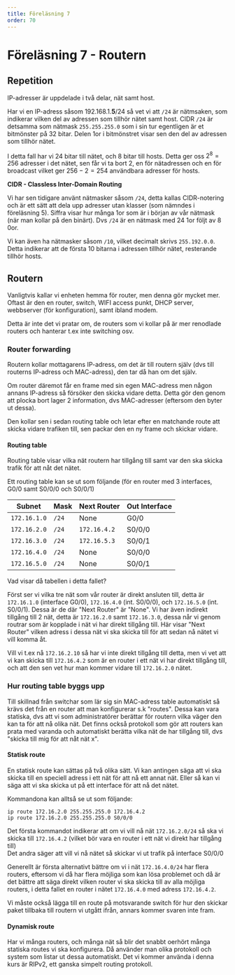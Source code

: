 ```yaml
---
title: Föreläsning 7
order: 70
---
```


# Föreläsning 7 - Routern

## Repetition

IP-adresser är uppdelade i två delar, nät samt host.

Har vi en IP-adress såsom 192.168.1.**5**/24 så vet vi att `/24` är nätmsaken, som indikerar vilken del av adressen som tillhör nätet samt host. CIDR `/24` är detsamma som nätmask `255.255.255.0` som i sin tur egentligen är et bitmönster på 32 bitar. Delen 1or i bitmönstret visar sen den del av adressen som tillhör nätet.

I detta fall har vi 24 bitar till nätet, och 8 bitar till hosts. Detta ger oss $2^8=256$ adresser i det nätet, sen får vi ta bort 2, en för nätadressen och en för broadcast vilket ger $256-2=254$ användbara adresser för hosts.

**CIDR - Classless Inter-Domain Routing**

Vi har sen tidigare använt nätmasker såsom `/24`, detta kallas CIDR-notering och är ett sätt att dela upp adresser utan klasser (som nämndes i föreläsning 5). Siffra visar hur många 1or som är i början av vår nätmask (när man kollar på den binärt). Dvs `/24` är en nätmask med 24 1or följt av 8 0or.

Vi kan även ha nätmasker såsom `/10`, vilket decimalt skrivs `255.192.0.0`. Detta indikerar att de första 10 bitarna i adressen tillhör nätet, resterande tillhör hosts.

## Routern

Vanligtvis kallar vi enheten hemma för router, men denna gör mycket mer. Oftast är den en router, switch, WIFI access punkt, DHCP server, webbserver (för konfiguration), samt ibland modem.

Detta är inte det vi pratar om, de routers som vi kollar på är mer renodlade routers och hanterar t.ex inte switching osv.

### Router forwarding

Routern kollar mottagarens IP-adress, om det är till routern själv (dvs till routerns IP-adress och MAC-adress), den tar då han om det själv.

Om router däremot får en frame med sin egen MAC-adress men någon annans IP-adress så försöker den skicka vidare detta. Detta gör den genom att plocka bort lager 2 information, dvs MAC-adresser (eftersom den byter ut dessa).

Den kollar sen i sedan routing table och letar efter en matchande route att skicka vidare trafiken till, sen packar den en ny frame och skickar vidare.

#### Routing table

Routing table visar vilka nät routern har tillgång till samt var den ska skicka trafik för att nåt det nätet.

Ett routing table kan se ut som följande (för en router med 3 interfaces, G0/0 samt S0/0/0 och S0/0/1)

| Subnet       | Mask  | Next Router  | Out Interface |
| ------------ | ----- | ------------ | ------------- |
| `172.16.1.0` | `/24` | None         | G0/0          |
| `172.16.2.0` | `/24` | `172.16.4.2` | S0/0/0        |
| `172.16.3.0` | `/24` | `172.16.5.3` | S0/0/1        |
| `172.16.4.0` | `/24` | None         | S0/0/0        |
| `172.16.5.0` | `/24` | None         | S0/0/1        |

Vad visar då tabellen i detta fallet?

Först ser vi vilka tre nät som vår router är direkt ansluten till, detta är `172.16.1.0` (interface G0/0), `172.16.4.0` (int. S0/0/0), och `172.16.5.0` (int. S0/0/1). Dessa är de där "Next Router" är "None". Vi har även indirekt tillgång till 2 nät, detta är `172.16.2.0` samt `172.16.3.0`, dessa når vi genom routrar som är kopplade i nät vi har direkt tillgång till. Här visar "Next Router" vilken adress i dessa nät vi ska skicka till för att sedan nå nätet vi vill komma åt.

Vill vi t.ex nå `172.16.2.10` så har vi inte direkt tillgång till detta, men vi vet att vi kan skicka till `172.16.4.2` som är en router i ett nät vi har direkt tillgång till, och att den sen vet hur man kommer vidare till `172.16.2.0` nätet.

### Hur routing table byggs upp

Till skillnad från switchar som lär sig sin MAC-adress table automatiskt så krävs det från en router att man konfigurerar s.k "routes". Dessa kan vara statiska, dvs att vi som administratörer berättar för routern vilka väger den kan ta för att nå olika nät. Det finns också protokoll som gör att routers kan prata med varanda och automatiskt berätta vilka nät de har tillgång till, dvs "skicka till mig för att nåt nät x".

#### Statisk route

En statisk route kan sättas på två olika sätt. Vi kan antingen säga att vi ska skicka till en speciell adress i ett nät för att nå ett annat nät. Eller så kan vi säga att vi ska skicka ut på ett interface för att nå det nätet.

Kommandona kan alltså se ut som följande:

```
ip route 172.16.2.0 255.255.255.0 172.16.4.2
ip route 172.16.2.0 255.255.255.0 S0/0/0
```

Det första kommandot indikerar att om vi vill nå nät `172.16.2.0/24` så ska vi skicka till `172.16.4.2` (vilket bör vara en router i ett nät vi direkt har tillgång till)  
Det andra säger att vill vi nå nätet så skickar vi ut trafik på interface S0/0/0

Generellt är första alternativt bättre om vi i nät `172.16.4.0/24` har flera routers, eftersom vi då har flera möjliga som kan lösa problemet och då är det bättre att säga direkt vilken router vi ska skicka till av alla möjliga routers, i detta fallet en router i nätet `172.16.4.0` med adress `172.16.4.2`.

Vi måste också lägga till en route på motsvarande switch för hur den skickar paket tillbaka till routern vi utgått ifrån, annars kommer svaren inte fram.

#### Dynamisk route

Har vi många routers, och många nät så blir det snabbt oerhört många statiska routes vi ska konfigurera. Då använder man olika protokoll och system som listar ut dessa automatiskt. Det vi kommer använda i denna kurs är RIPv2, ett ganska simpelt routing protokoll.
